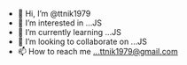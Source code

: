 - 👋 Hi, I’m @ttnik1979
- 👀 I’m interested in ...JS
- 🌱 I’m currently learning ...JS
- 💞️ I’m looking to collaborate on ...JS
- 📫 How to reach me ...ttnik1979@gmail.com

<!---
ttnik1979/ttnik1979 is a ✨ special ✨ repository because its `README.md` (this file) appears on your GitHub profile.
You can click the Preview link to take a look at your changes.
--->

